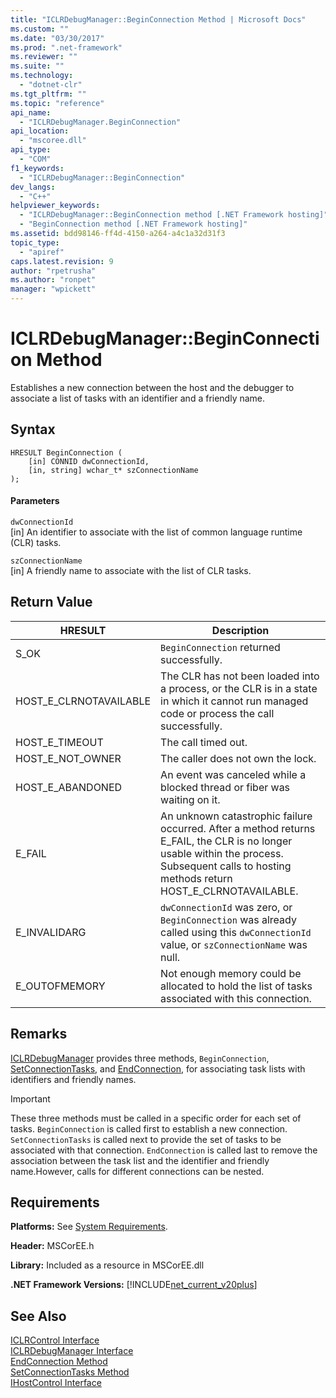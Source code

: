 ```yaml
---
title: "ICLRDebugManager::BeginConnection Method | Microsoft Docs"
ms.custom: ""
ms.date: "03/30/2017"
ms.prod: ".net-framework"
ms.reviewer: ""
ms.suite: ""
ms.technology: 
  - "dotnet-clr"
ms.tgt_pltfrm: ""
ms.topic: "reference"
api_name: 
  - "ICLRDebugManager.BeginConnection"
api_location: 
  - "mscoree.dll"
api_type: 
  - "COM"
f1_keywords: 
  - "ICLRDebugManager::BeginConnection"
dev_langs: 
  - "C++"
helpviewer_keywords: 
  - "ICLRDebugManager::BeginConnection method [.NET Framework hosting]"
  - "BeginConnection method [.NET Framework hosting]"
ms.assetid: bdd98146-ff4d-4150-a264-a4c1a32d31f3
topic_type: 
  - "apiref"
caps.latest.revision: 9
author: "rpetrusha"
ms.author: "ronpet"
manager: "wpickett"
---
```

# ICLRDebugManager::BeginConnection Method
Establishes a new connection between the host and the debugger to associate a list of tasks with an identifier and a friendly name.  
  
## Syntax  
  
```  
HRESULT BeginConnection (  
    [in] CONNID dwConnectionId,  
    [in, string] wchar_t* szConnectionName  
);  
```  
  
#### Parameters  
 `dwConnectionId`  
 [in] An identifier to associate with the list of common language runtime (CLR) tasks.  
  
 `szConnectionName`  
 [in] A friendly name to associate with the list of CLR tasks.  
  
## Return Value  
  
|HRESULT|Description|  
|-------------|-----------------|  
|S_OK|`BeginConnection` returned successfully.|  
|HOST_E_CLRNOTAVAILABLE|The CLR has not been loaded into a process, or the CLR is in a state in which it cannot run managed code or process the call successfully.|  
|HOST_E_TIMEOUT|The call timed out.|  
|HOST_E_NOT_OWNER|The caller does not own the lock.|  
|HOST_E_ABANDONED|An event was canceled while a blocked thread or fiber was waiting on it.|  
|E_FAIL|An unknown catastrophic failure occurred. After a method returns E_FAIL, the CLR is no longer usable within the process. Subsequent calls to hosting methods return HOST_E_CLRNOTAVAILABLE.|  
|E_INVALIDARG|`dwConnectionId` was zero, or `BeginConnection` was already called using this `dwConnectionId` value, or `szConnectionName` was null.|  
|E_OUTOFMEMORY|Not enough memory could be allocated to hold the list of tasks associated with this connection.|  
  
## Remarks  
 [ICLRDebugManager](../../../../docs/framework/unmanaged-api/hosting/iclrdebugmanager-interface.md) provides three methods, `BeginConnection`, [SetConnectionTasks](../../../../docs/framework/unmanaged-api/hosting/iclrdebugmanager-setconnectiontasks-method.md), and [EndConnection](../../../../docs/framework/unmanaged-api/hosting/iclrdebugmanager-endconnection-method.md), for associating task lists with identifiers and friendly names.  
  
> [!IMPORTANT]
>  These three methods must be called in a specific order for each set of tasks. `BeginConnection` is called first to establish a new connection. `SetConnectionTasks` is called next to provide the set of tasks to be associated with that connection. `EndConnection` is called last to remove the association between the task list and the identifier and friendly name.However, calls for different connections can be nested.  
  
## Requirements  
 **Platforms:** See [System Requirements](../../../../docs/framework/get-started/system-requirements.md).  
  
 **Header:** MSCorEE.h  
  
 **Library:** Included as a resource in MSCorEE.dll  
  
 **.NET Framework Versions:** [!INCLUDE[net_current_v20plus](../../../../includes/net-current-v20plus-md.md)]  
  
## See Also  
 [ICLRControl Interface](../../../../docs/framework/unmanaged-api/hosting/iclrcontrol-interface.md)   
 [ICLRDebugManager Interface](../../../../docs/framework/unmanaged-api/hosting/iclrdebugmanager-interface.md)   
 [EndConnection Method](../../../../docs/framework/unmanaged-api/hosting/iclrdebugmanager-endconnection-method.md)   
 [SetConnectionTasks Method](../../../../docs/framework/unmanaged-api/hosting/iclrdebugmanager-setconnectiontasks-method.md)   
 [IHostControl Interface](../../../../docs/framework/unmanaged-api/hosting/ihostcontrol-interface.md)